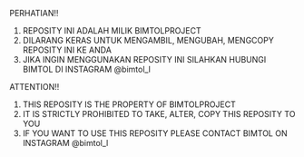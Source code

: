 PERHATIAN!!
1) REPOSITY INI ADALAH MILIK BIMTOLPROJECT
2) DILARANG KERAS UNTUK MENGAMBIL, MENGUBAH, MENGCOPY REPOSITY INI KE ANDA
3) JIKA INGIN MENGGUNAKAN REPOSITY INI SILAHKAN HUBUNGI BIMTOL DI INSTAGRAM @bimtol_l

ATTENTION!!

1) THIS REPOSITY IS THE PROPERTY OF BIMTOLPROJECT
2) IT IS STRICTLY PROHIBITED TO TAKE, ALTER, COPY THIS REPOSITY TO YOU
3) IF YOU WANT TO USE THIS REPOSITY PLEASE CONTACT BIMTOL ON INSTAGRAM @bimtol_l
